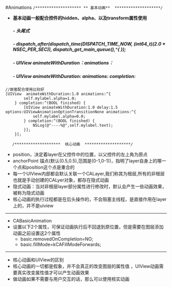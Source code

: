 #Animations
```/******************** ** 基本动画**  ********************/```
- **基本动画一般配合控件的hidden、alpha、以及transform属性使用**

   ##### - 头尾式
   ##### - dispatch_after(dispatch_time(DISPATCH_TIME_NOW, (int64_t)(2.0 * NSEC_PER_SEC)), dispatch_get_main_queue(),^{   });

   ##### - UIView animateWithDuration：animations：

   ##### - UIView animateWithDuration: animations: completion:

```objc
//嵌套配合使用比较好
[UIView  animateWithDuration:1.0 animations:^{
        self.mylabel.alpha=1.0;
    } completion:^(BOOL finished) {
        [UIView animateWithDuration:1.0 delay:1.5 options:UIViewAnimationOptionTransitionNone animations:^{
            self.mylabel.alpha=0.0;
        } completion:^(BOOL finished) {
            NSLog(@"----%@",self.mylabel.text);
        }];
    }];
```


```   /********************  核心动画  ********************/```
- position，决定着layer在父控件中的位置，以父控件的左上角为原点
- anchorPoint 锚点(默认(0.5,0.5),范围是(0-1,0-1))，指明了layer自身上的哪一个点和position这个点是重合的
- 每一个UIView内部都会默认关联一个CALayer,我们称其为根层,所有的非根层也就是手动创建的CALyer对象，都存在隐式动画
- 隐式动画：当对非根层layer部分属性进行修改时，默认会产生一些动画效果，被称为隐式动画
- 核心动画的执行过程都是在后头操作的，不会阻塞主线程，是直接作用在layer上的，并不是uiview
---
- CABasicAnimation
 - 设置以下2个属性，可保证动画执行后不回退到原位置，但是需要在图层添加动画之前设置这2个属性
   - basic.removedOnCompletion=NO;
   - basic.fillMode=kCAFillModeForwards;

---
- 核心动画和UIView的区别
 - 核心动画的一切都是假象，并不会真正的改变图层的属性值 ，UIView动画需要真实改变属性值才可以产生动画效果
 - 做动画如果不需要与用户交互的话，那么可以使用核实动画 

